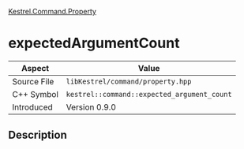 [Kestrel.Command.Property](index.md)
# expectedArgumentCount
| Aspect | Value |
| --- | --- |
| Source File | `libKestrel/command/property.hpp` |
| C++ Symbol | `kestrel::command::expected_argument_count` |
| Introduced | Version 0.9.0 |
## Description
